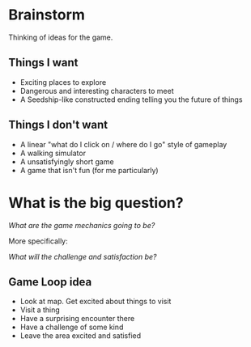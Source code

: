 # Brainstorm
Thinking of ideas for the game.

## Things I want
- Exciting places to explore
- Dangerous and interesting characters to meet
- A Seedship-like constructed ending telling you the future of things

## Things I don't want
- A linear "what do I click on / where do I go" style of gameplay
- A walking simulator
- A unsatisfyingly short game
- A game that isn't fun (for me particularly)

# What is the big question?
*What are the game mechanics going to be?*

More specifically:

*What will the challenge and satisfaction be?*

## Game Loop idea
- Look at map. Get excited about things to visit
- Visit a thing
- Have a surprising encounter there
- Have a challenge of some kind
- Leave the area excited and satisfied
